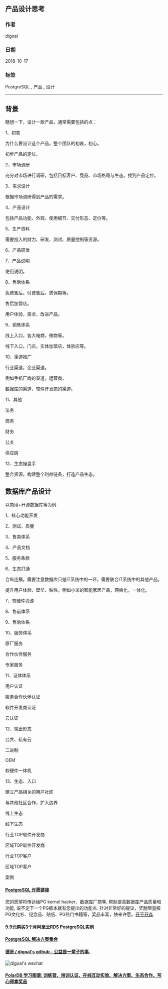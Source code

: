 ## 产品设计思考    
                                                                 
### 作者                                                                 
digoal                                                                 
                                                                 
### 日期                                                                 
2018-10-17                                                               
                                                                 
### 标签                                                                 
PostgreSQL , 产品 , 设计           
                                                                 
----                                                                 
                                                                 
## 背景   
瞎想一下，设计一款产品，通常需要包括的点：  
  
1、初衷  
  
为什么要设计这个产品，整个团队的初衷，初心。  
  
初步产品的定位。  
  
2、市场调研  
  
充分对市场进行调研，包括目标客户、竞品、市场格局与生态。找到产品定位。  
  
3、需求设计  
  
根据市场调研得到产品的需求。  
  
4、产品设计  
  
包括产品功能、外观、使用细节、交付形态、定价等。  
  
5、生产资料  
  
需要投入的财力、研发、测试、质量控制等资源。  
  
6、产品研发  
  
7、产品说明  
  
使用说明。  
  
8、售后体系  
  
免费售后，付费售后，质保期等。  
  
售后加盟店。  
  
用户体验，需求，改进产品。  
  
9、销售体系  
  
线上入口，各大电商，微商等。  
  
线下入口，门店，实体加盟店，体验店等。  
  
10、渠道推广  
  
行业渠道，企业渠道。  
  
例如手机厂商的渠道，运营商。  
  
数据库的渠道，软件开发商的渠道。  
  
11、其他  
  
法务  
  
商务  
  
财务  
  
公关  
  
供应链  
  
12、生态操盘手  
  
整合资源，构建整个利益链条，打造产品生态。  
  
## 数据库产品设计  
以商用+开源数据库等为例  
  
1、核心功能开发   
  
2、测试、质量   
  
3、售卖体系   
  
4、产品文档  
  
5、服务条款   
  
6、生态打通   
  
合纵连横。需要注意数据库只是IT系统中的一环，需要联合IT系统中的其他产品。   
  
提升用户体验、壁垒、粘性。例如小米的智能家居产品，网络化，一体化。  
  
7、软硬件资源  
  
8、售前体系  
  
9、售后体系  
  
10、服务体系  
  
原厂服务  
  
合作伙伴服务  
  
专家服务  
  
11、证体体系   
  
用户认证  
  
服务合作伙伴认证  
  
软件开发商认证  
  
云认证  
  
12、输出形态  
  
公共、私有云  
  
二进制  
  
OEM  
  
软硬件一体机  
  
13、生态、入口  
  
建立产品相关的用户社区  
  
与其他社区合作，扩大边界  
  
线上生态  
  
线下生态  
  
行业TOP软件开发商  
  
区域TOP软件开发商  
  
行业TOP客户  
  
区域TOP客户  
  
案例  
     
  
  
  
  
  
  
  
  
  
  
  
  
  
  
  
  
  
  
  
  
  
  
  
  
  
  
  
  
  
  
  
  
  
  
  
  
  
  
  
  
  
  
  
  
  
  
  
  
  
  
  
  
  
  
  
  
  
  
  
  
  
  
  
  
  
  
  
  
  
#### [PostgreSQL 许愿链接](https://github.com/digoal/blog/issues/76 "269ac3d1c492e938c0191101c7238216")
您的愿望将传达给PG kernel hacker、数据库厂商等, 帮助提高数据库产品质量和功能, 说不定下一个PG版本就有您提出的功能点. 针对非常好的提议，奖励限量版PG文化衫、纪念品、贴纸、PG热门书籍等，奖品丰富，快来许愿。[开不开森](https://github.com/digoal/blog/issues/76 "269ac3d1c492e938c0191101c7238216").  
  
  
#### [9.9元购买3个月阿里云RDS PostgreSQL实例](https://www.aliyun.com/database/postgresqlactivity "57258f76c37864c6e6d23383d05714ea")
  
  
#### [PostgreSQL 解决方案集合](https://yq.aliyun.com/topic/118 "40cff096e9ed7122c512b35d8561d9c8")
  
  
#### [德哥 / digoal's github - 公益是一辈子的事.](https://github.com/digoal/blog/blob/master/README.md "22709685feb7cab07d30f30387f0a9ae")
  
  
![digoal's wechat](../pic/digoal_weixin.jpg "f7ad92eeba24523fd47a6e1a0e691b59")
  
  
#### [PolarDB 学习图谱: 训练营、培训认证、在线互动实验、解决方案、生态合作、写心得拿奖品](https://www.aliyun.com/database/openpolardb/activity "8642f60e04ed0c814bf9cb9677976bd4")
  
